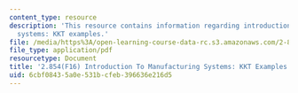 ```yaml
---
content_type: resource
description: 'This resource contains information regarding introduction to manufacturing
  systems: KKT examples.'
file: /media/https%3A/open-learning-course-data-rc.s3.amazonaws.com/2-854-introduction-to-manufacturing-systems-fall-2016/6cbf08435a0e531bcfeb396636e216d5_MIT2_854F16_KktExample.pdf
file_type: application/pdf
resourcetype: Document
title: '2.854(F16) Introduction To Manufacturing Systems: KKT Examples'
uid: 6cbf0843-5a0e-531b-cfeb-396636e216d5
---
```

